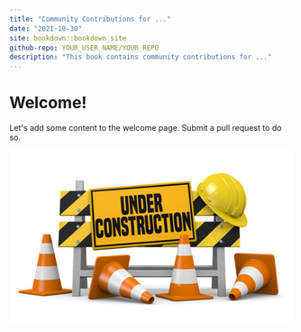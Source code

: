 ```yaml
---
title: "Community Contributions for ..."
date: "2021-10-30"
site: bookdown::bookdown_site
github-repo: YOUR_USER_NAME/YOUR_REPO
description: "This book contains community contributions for ..."
---
```


# Welcome!

Let's add some content to the welcome page. Submit a pull request to do so.

![Under construction](under_construction.jpg)
